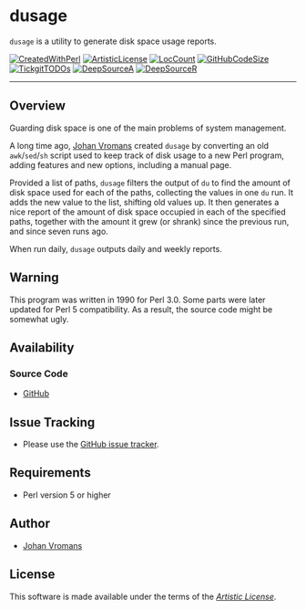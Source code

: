# dusage

`dusage` is a utility to generate disk space usage reports.

[![CreatedWithPerl](https://img.shields.io/badge/Created%20with-Perl-blue.svg)](https://www.perl.org/)
[![ArtisticLicense](https://img.shields.io/badge/License-Artistic-blue.svg)](https://github.com/sciurius/dusage/LICENSE.md)
[![LocCount](https://img.shields.io/tokei/lines/github/sciurius/dusage.svg)](https://github.com/XAMPPRocky/tokei)
[![GitHubCodeSize](https://img.shields.io/github/languages/code-size/sciurius/dusage.svg)](https://github.com/sciurius/dusage)
[![TickgitTODOs](https://img.shields.io/endpoint?url=https://api.tickgit.com/badge?repo=github.com/sciurius/dusage)](https://www.tickgit.com/browse?repo=github.com/sciurius/dusage)
[![DeepSourceA](https://deepsource.io/gh/johnsonjh/dusage.svg/?label=active+issues)](https://deepsource.io/gh/johnsonjh/dusage/?ref=repository-badge)
[![DeepSourceR](https://deepsource.io/gh/johnsonjh/dusage.svg/?label=resolved+issues)](https://deepsource.io/gh/johnsonjh/dusage/?ref=repository-badge)

------

## Overview

Guarding disk space is one of the main problems of system management.

A long time ago, [Johan Vromans](https://johan.vromans.org/) created
`dusage` by converting an old `awk`/`sed`/`sh` script used to keep
track of disk usage to a new Perl program, adding features and new
options, including a manual page.

Provided a list of paths, `dusage` filters the output of `du` to find
the amount of disk space used for each of the paths, collecting the
values in one `du` run. It adds the new value to the list, shifting old
values up. It then generates a nice report of the amount of disk space
occupied in each of the specified paths, together with the amount it
grew (or shrank) since the previous run, and since seven runs ago.

When run daily, `dusage` outputs daily and weekly reports.

## Warning

This program was written in 1990 for Perl 3.0. Some parts were
later updated for Perl 5 compatibility. As a result, the source
code might be somewhat ugly.

## Availability

### Source Code

* [GitHub](https://github.com/sciurius/dusage)

## Issue Tracking

* Please use the [GitHub issue tracker](https://github.com/sciurius/dusage/issues).

## Requirements

* Perl version 5 or higher

## Author

* [Johan Vromans](https://johan.vromans.org/)

## License

This software is made available under the terms of the
*[Artistic License](https://github.com/sciurius/dusage/LICENSE.md)*.
